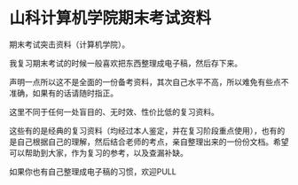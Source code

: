 # 山科计算机学院期末考试资料
期末考试突击资料（计算机学院）。

我复习期末考试的时候一般喜欢把东西整理成电子稿，然后存下来。

声明一点所以这不是全面的一份备考资料，其次自己水平不高，所以难免有些点不准确，如果有的话请随时指正。

这里不同于任何一处盲目的、无时效、性价比低的复习资料。

这些有的是经典的复习资料（均经过本人鉴定，并在复习阶段重点使用），也有的是自己根据自己的理解，然后结合老师的考点，亲自整理出来的一份份文档。希望可以帮助到大家，作为复习的参考，以及查漏补缺。

如果你也有自己整理成电子稿的习惯，欢迎PULL 
